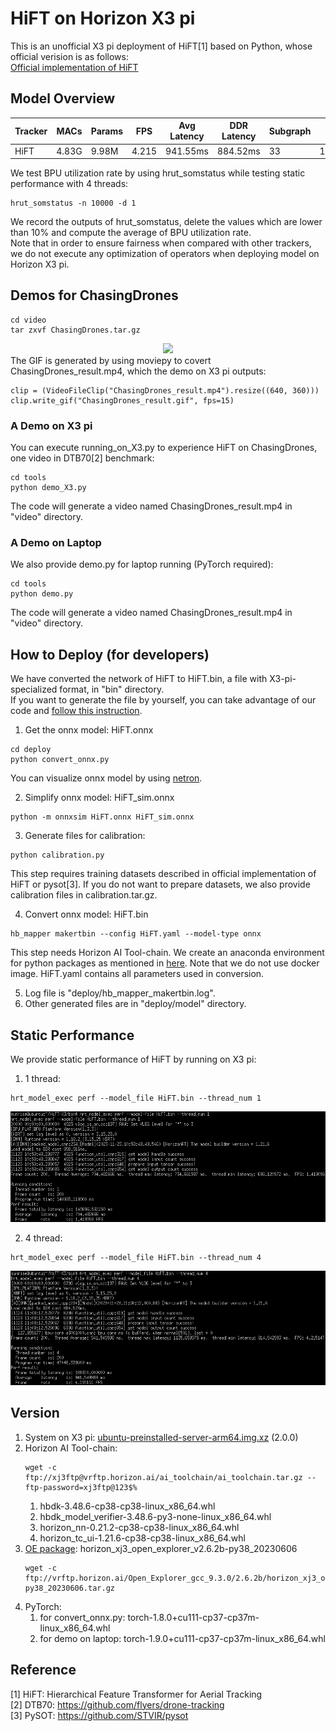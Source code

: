 # HiFT on Horizon X3 pi

This is an unofficial X3 pi deployment of HiFT[1] based on Python, whose official verision is as follows:  
[Official implementation of HiFT](https://github.com/vision4robotics/HiFT)

## Model Overview
Tracker | MACs | Params | FPS | Avg Latency | DDR Latency | Subgraph | BPU Util1 | BPU Util2 | DTB70 Success
--- | --- | --- | --- |--- |--- |--- |--- |--- |---
HiFT | 4.83G | 9.98M | 4.215 | 941.55ms | 884.52ms | 33 | 19.29% | 19.94% | 0.594
We test BPU utilization rate by using hrut_somstatus while testing static performance with 4 threads:
```
hrut_somstatus -n 10000 -d 1
```
We record the outputs of hrut_somstatus, delete the values which are lower than 10% 
and compute the average of BPU utilization rate.  
Note that in order to ensure fairness when compared with other trackers, 
we do not execute any optimization of operators when deploying model on Horizon X3 pi.

## Demos for ChasingDrones
```
cd video
tar zxvf ChasingDrones.tar.gz
```
<div align="center">
  <img src="https://github.com/STQ-AmadeusUser/HiFT-X3/blob/main/images/ChasingDrones_result.gif">
</div>
The GIF is generated by using moviepy to covert ChasingDrones_result.mp4, which the demo on X3 pi outputs:

```
clip = (VideoFileClip("ChasingDrones_result.mp4").resize((640, 360)))
clip.write_gif("ChasingDrones_result.gif", fps=15)
```
### A Demo on X3 pi
You can execute running_on_X3.py to experience HiFT on ChasingDrones, one video in DTB70[2] benchmark:
```
cd tools
python demo_X3.py
```
The code will generate a video named ChasingDrones_result.mp4 in "video" directory.

### A Demo on Laptop
We also provide demo.py for laptop running (PyTorch required):
```
cd tools
python demo.py
```
The code will generate a video named ChasingDrones_result.mp4 in "video" directory.

## How to Deploy (for developers)
We have converted the network of HiFT to HiFT.bin, a file with X3-pi-specialized format, in "bin" directory.  
If you want to generate the file by yourself, you can take advantage of our code and [follow this instruction](https://developer.horizon.cc/documents_rdk/category/toolchain_development).
1. Get the onnx model: HiFT.onnx
```
cd deploy
python convert_onnx.py
```
You can visualize onnx model by using [netron](https://netron.app/).

2. Simplify onnx model: HiFT_sim.onnx
```
python -m onnxsim HiFT.onnx HiFT_sim.onnx
```
3. Generate files for calibration:
```
python calibration.py
```
This step requires training datasets described in official implementation of HiFT or pysot[3].
If you do not want to prepare datasets, we also provide calibration files in calibration.tar.gz.

4. Convert onnx model: HiFT.bin
```
hb_mapper makertbin --config HiFT.yaml --model-type onnx
```
This step needs Horizon AI Tool-chain. We create an anaconda environment for python packages 
as mentioned in [here](https://developer.horizon.cc/documents_rdk/toolchain_development/beginner).
Note that we do not use docker image. HiFT.yaml contains all parameters used in conversion.

5. Log file is "deploy/hb_mapper_makertbin.log".
6. Other generated files are in "deploy/model" directory.

## Static Performance
We provide static performance of HiFT by running on X3 pi:
1. 1 thread:
```
hrt_model_exec perf --model_file HiFT.bin --thread_num 1
```
<div align="center">
  <img src="https://github.com/STQ-AmadeusUser/HiFT-X3/blob/main/images/1_thread.png">
</div>

2. 4 thread:
```
hrt_model_exec perf --model_file HiFT.bin --thread_num 4
```
<div align="center">
  <img src="https://github.com/STQ-AmadeusUser/HiFT-X3/blob/main/images/4_thread.png">
</div>

## Version
1. System on X3 pi: [ubuntu-preinstalled-server-arm64.img.xz](http://sunrise.horizon.cc/downloads/os_images/2.0.0/release/) 
   (2.0.0)
2. Horizon AI Tool-chain:
    ```
    wget -c ftp://xj3ftp@vrftp.horizon.ai/ai_toolchain/ai_toolchain.tar.gz --ftp-password=xj3ftp@123$%
    ```
    1. hbdk-3.48.6-cp38-cp38-linux_x86_64.whl
    2. hbdk_model_verifier-3.48.6-py3-none-linux_x86_64.whl
    3. horizon_nn-0.21.2-cp38-cp38-linux_x86_64.whl
    4. horizon_tc_ui-1.21.6-cp38-cp38-linux_x86_64.whl
3. [OE package](https://developer.horizon.ai/forumDetail/136488103547258769): horizon_xj3_open_explorer_v2.6.2b-py38_20230606
    ```
    wget -c ftp://vrftp.horizon.ai/Open_Explorer_gcc_9.3.0/2.6.2b/horizon_xj3_open_explorer_v2.6.2b-py38_20230606.tar.gz
    ```
4. PyTorch:
    1. for convert_onnx.py: torch-1.8.0+cu111-cp37-cp37m-linux_x86_64.whl
    2. for demo on laptop: torch-1.9.0+cu111-cp37-cp37m-linux_x86_64.whl

## Reference
[1] HiFT: Hierarchical Feature Transformer for Aerial Tracking  
[2] DTB70: https://github.com/flyers/drone-tracking  
[3] PySOT: https://github.com/STVIR/pysot
